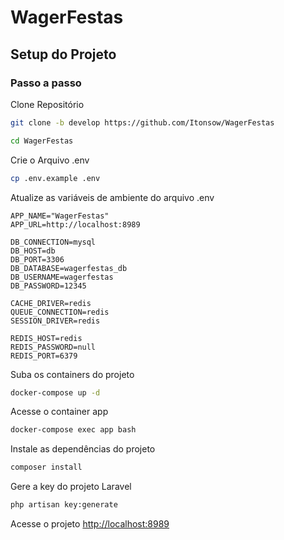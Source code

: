 # WagerFestas
## Setup do Projeto

### Passo a passo
Clone Repositório
```sh
git clone -b develop https://github.com/Itonsow/WagerFestas
```
```sh
cd WagerFestas
```


Crie o Arquivo .env
```sh
cp .env.example .env
```


Atualize as variáveis de ambiente do arquivo .env
```dosini
APP_NAME="WagerFestas"
APP_URL=http://localhost:8989

DB_CONNECTION=mysql
DB_HOST=db
DB_PORT=3306
DB_DATABASE=wagerfestas_db
DB_USERNAME=wagerfestas
DB_PASSWORD=12345

CACHE_DRIVER=redis
QUEUE_CONNECTION=redis
SESSION_DRIVER=redis

REDIS_HOST=redis
REDIS_PASSWORD=null
REDIS_PORT=6379
```


Suba os containers do projeto
```sh
docker-compose up -d
```


Acesse o container app
```sh
docker-compose exec app bash
```


Instale as dependências do projeto
```sh
composer install
```


Gere a key do projeto Laravel
```sh
php artisan key:generate
```


Acesse o projeto
[http://localhost:8989](http://localhost:8989)
